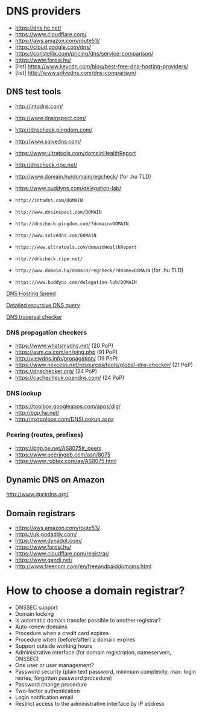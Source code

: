 # DNS providers


- https://dns.he.net/
- https://www.cloudflare.com/
- https://aws.amazon.com/route53/
- https://cloud.google.com/dns/
- https://constellix.com/pricing/dns/service-comparison/
- https://www.forpsi.hu/
- [list] https://www.keycdn.com/blog/best-free-dns-hosting-providers/
- [list] http://www.solvedns.com/dns-comparison/

## DNS test tools

- http://intodns.com/
- http://www.dnsinspect.com/
- http://dnscheck.pingdom.com/
- http://www.solvedns.com/
- https://www.ultratools.com/domainHealthReport
- http://dnscheck.ripe.net/
- http://www.domain.hu/domain/regcheck/ (for .hu TLD)
- https://www.buddyns.com/delegation-lab/

- `http://intodns.com/DOMAIN`
- `http://www.dnsinspect.com/DOMAIN`
- `http://dnscheck.pingdom.com/?domain=DOMAIN`
- `http://www.solvedns.com/DOMAIN`
- `https://www.ultratools.com/domainHealthReport`
- `http://dnscheck.ripe.net/`
- `http://www.domain.hu/domain/regcheck/?dname=DOMAIN` (for .hu TLD)
- `https://www.buddyns.com/delegation-lab/DOMAIN`

[DNS Hosting Speed](https://www.ultratools.com/tools/dnsHostingSpeed)

[Detailed recursive DNS query](https://dnsquery.org/)

[DNS traversal checker](http://dns.squish.net/)

### DNS propagation checkers

- https://www.whatsmydns.net/ (20 PoP)
- https://asm.ca.com/en/ping.php (91 PoP)
- http://viewdns.info/propagation/ (19 PoP)
- https://www.nexcess.net/resources/tools/global-dns-checker/ (21 PoP)
- https://dnschecker.org/ (24 PoP)
- https://cachecheck.opendns.com/ (24 PoP)

### DNS lookup

- https://toolbox.googleapps.com/apps/dig/
- http://bgp.he.net/
- http://mxtoolbox.com/DNSLookup.aspx

### Peering (routes, prefixes)

- https://bgp.he.net/AS8075#_peers
- https://www.peeringdb.com/asn/8075
- https://www.robtex.com/as/AS8075.html

## Dynamic DNS on Amazon

http://www.duckdns.org/

## Domain registrars

- https://aws.amazon.com/route53/
- https://uk.godaddy.com/
- https://www.dynadot.com/
- https://www.forpsi.hu/
- https://www.cloudflare.com/registrar/
- https://www.gandi.net/
- http://www.freenom.com/en/freeandpaiddomains.html

# How to choose a domain registrar?

- DNSSEC support
- Domain locking
- Is automatic domain transfer possible to another registrar?
- Auto-renew domains
- Procedure when a credit card expires
- Procedure when (before/after) a domain expires
- Support outside working hours
- Administrative interface (for domain registration, nameservers, DNSSEC)
- One user or user management?
- Password security (plain text password, minimum complexity, max. login retries, forgotten password procedure)
- Password change procedure
- Two-factor authentication
- Login notification email
- Restrict access to the administrative interface by IP address
